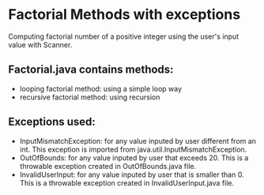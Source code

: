 # Factorial Methods with exceptions

Computing factorial number of a positive integer using the user's input value with Scanner.

## Factorial.java contains methods:
- looping factorial method: using a simple loop way
- recursive factorial method: using recursion

## Exceptions used:
- InputMismatchException: for any value inputed by user different from an int. This exception is imported from java.util.InputMismatchException. 
- OutOfBounds: for any value inputed by user that exceeds 20. This is a throwable exception created in OutOfBounds.java file.
- InvalidUserInput: for any value inputed by user that is smaller than 0. This is a throwable exception created in InvalidUserInput.java file.
